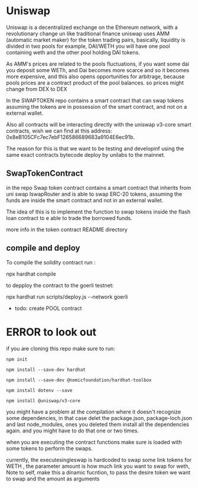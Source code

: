 # Uniswap

Uniswap is a decentralized exchange on the Ethereum network, with a revolutionary change un like traditional finance uniswap uses AMM (automatic market maker) for the token trading pairs, basically, liquidity is divided in two  pools for example, DAI/WETH you will have one pool containing weth and the other pool holding DAI tokens.

As AMM's prices are related to the pools fluctuations, if you want some dai you deposit some WETh, and Dai becomes more scarce and so it becomes more expensive, and this also opens opportunities for arbitrage, because pools prices are a contract product of the pool balances. so prices might change from DEX to DEX

In the  SWAPTOKEN repo contains a smart contract that can swap tokens assuming the tokens are in possession of the smart contract, and not on a external wallet.

Also all contracts will be interacting directly with the uniswap v3-core smart contracts, wish we can find at this address: 0x8eB105CFc7ec7ebF126586689683a9104E6ec91b.

The reason for this is that we want to be testing and developinf using the same exact contracts bytecode deploy by unilabs to the mainnet.

## SwapTokenContract

in the repo Swap token contract contains a smart contract that inherits from uni swap IswapRouter and 
is able to swap ERC-20 tokens, assuming the funds are inside the smart contract and not in an external wallet.

 The idea of this is to implement the function to swap tokens inside the flash loan contract to e able to trade the borrowed funds.

more info in the token contract README directory

## compile and deploy
To compile the solidity contract run :

 npx hardhat compile

to depploy the contract to the goerli testnet:

 npx hardhat run scripts/deploy.js --network goerli

* todo: create POOL contract

# ERROR to look out

if you are cloning this repo make sure to run:

    npm init

    npm install --save-dev hardhat

    npm install --save-dev @nomicfoundation/hardhat-toolbox

    npm install dotenv --save

    npm install @uniswap/v3-core

you might have a problem at the compilation where it doesn't recognize some dependencies, in that case delet the package.json, package-loch.json and last node_modules, ones you deleted them install all the dependencies again. and you might have to do that one or two times.

when you are executing the contract functions make sure is loaded with some tokens to perform the swaps.

currently, the executesingleswap is hardcoded to swap some link tokens for WETH , the parameter amount is how much link you want to swap for weth, Note to self, make this a dinamic fucntion, to pass the desire token we want to swap and the amount as arguments

